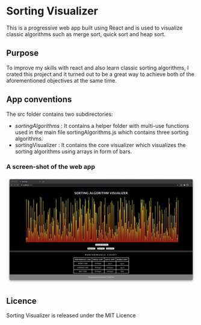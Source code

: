# Sorting Visualizer

This is a progressive web app built using React and is used to visualize classic algorithms such as merge sort, quick sort and heap sort.

  

## Purpose

To improve my skills with react and also learn classic sorting algorithms, I crated this project and it turned out to be a great way to achieve both of the aforementioned objectives at the same time.

  

## App conventions

The src folder contains two subdirectories:

 - *sortingAlgorithms* : It contains a helper folder with multi-use functions used in the main file sortingAlgorithms.js which contains three sorting algorithms.
 - sortingVisualizer : It contains the core visualizer which visualizes the sorting algorithms using arrays in form of bars.




### A screen-shot of the web app 
![A screenshot of the app](https://github.com/vishaljha2121/Sorting-visualizer/blob/main/Screenshot%202021-03-06%20at%206.07.33%20PM.png)

## Licence
Sorting Visualizer is released under the MIT Licence